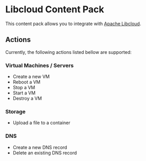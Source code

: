 # Libcloud Content Pack

This content pack allows you to integrate with
[Apache Libcloud](http://libcloud.apache.org/).

## Actions

Currently, the following actions listed bellow are supported:

### Virtual Machines / Servers

* Create a new VM
* Reboot a VM
* Stop a VM
* Start a VM
* Destroy a VM

### Storage

* Upload a file to a container

### DNS

* Create a new DNS record
* Delete an existing DNS record
